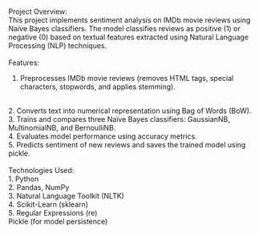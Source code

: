 Project Overview:
<br>
This project implements sentiment analysis on IMDb movie reviews using Naïve Bayes classifiers. The model classifies reviews as positive (1) or negative (0) based on textual features extracted using Natural Language Processing (NLP) techniques.
<br>
<br>
Features:
<br>
1. Preprocesses IMDb movie reviews (removes HTML tags, special characters, stopwords, and applies stemming).
<br>
2. Converts text into numerical representation using Bag of Words (BoW).
<br>
3. Trains and compares three Naïve Bayes classifiers: GaussianNB, MultinomialNB, and BernoulliNB.
<br>
4. Evaluates model performance using accuracy metrics.
<br>
5. Predicts sentiment of new reviews and saves the trained model using pickle.
<br>
<br>
Technologies Used:
<br>
1. Python
<br>
2. Pandas, NumPy
<br>
3. Natural Language Toolkit (NLTK)
<br>
4. Scikit-Learn (sklearn)
<br>
5. Regular Expressions (re)
<br>
Pickle (for model persistence)
<br>
